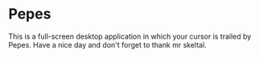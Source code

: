 # Pepes
This is a full-screen desktop application in which your cursor is trailed by Pepes. Have a nice day and don't forget to thank mr skeltal.
